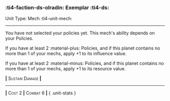 ### :ti4-faction-ds-olradin: **Exemplar** :ti4-ds:

Unit Type: Mech :ti4-unit-mech:

---

You have not selected your policies yet. This mech's ability depends on your Policies.

If you have at least 2 :material-plus: Policies, and if this planet contains no more than 1 of your mechs, apply +1 to its influence value.

If you have at least 2 :material-minus: Policies, and if this planet contains no more than 1 of your mechs, apply +1 to its resource value.

__|__ <span style="font-variant:small-caps;">Sustain Damage</span> __|__

---

__|__ <span style="font-variant:small-caps;">Cost 2</span> __|__ <span style="font-variant:small-caps;">Combat 6</span> __|__
{ .unit-stats }

